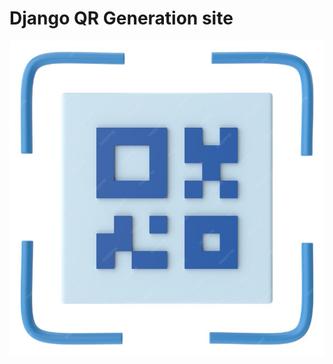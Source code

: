 # Django QR Generation site

![alt text](static/images/qr-code-area-3d-illustration_118019-6256.jpg "Logo Title Text 1")